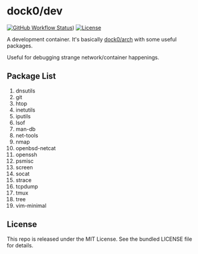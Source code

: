 dock0/dev
=======

[![GitHub Workflow Status](https://img.shields.io/github/workflow/status/dock0/dev/Build)](https://github.com/dock0/dev/actions))
[![License](https://img.shields.io/github/license/dock0/dev)](https://github.com/dock0/dev/blob/master/LICENSE)

A development container. It's basically [dock0/arch](https://github.com/dock0/arch) with some useful packages.

Useful for debugging strange network/container happenings.

## Package List

1. dnsutils
1. git
1. htop
1. inetutils
1. iputils
1. lsof
1. man-db
1. net-tools
1. nmap
1. openbsd-netcat
1. openssh
1. psmisc
1. screen
1. socat
1. strace
1. tcpdump
1. tmux
1. tree
1. vim-minimal

## License

This repo is released under the MIT License. See the bundled LICENSE file for details.

